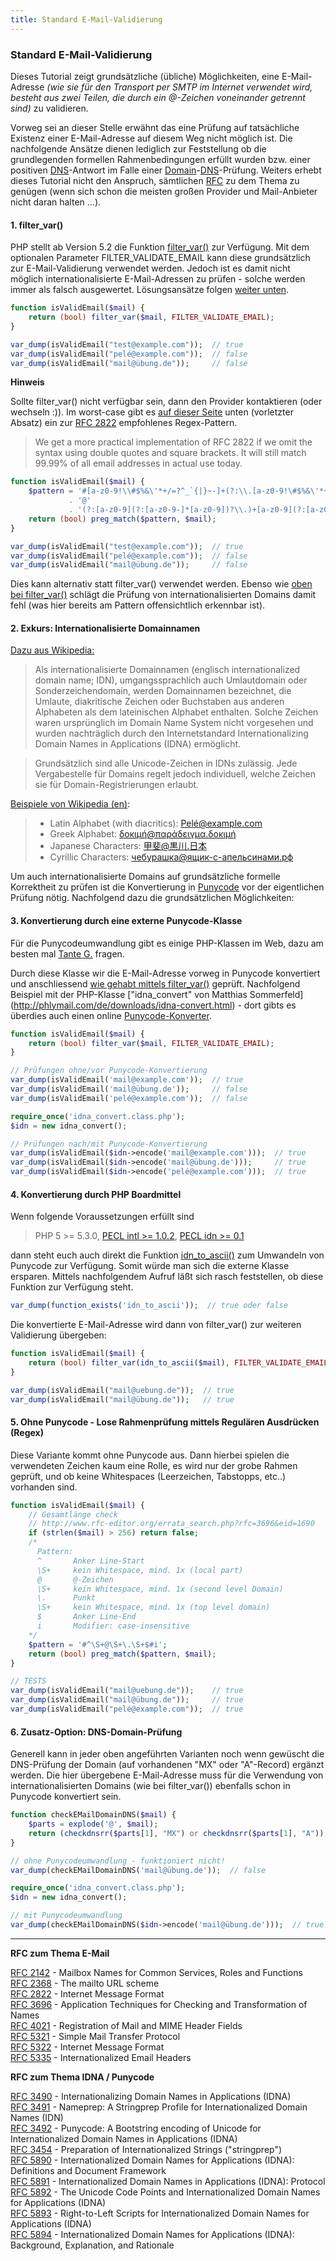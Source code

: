 ```yaml
---
title: Standard E-Mail-Validierung
---
```

### Standard E-Mail-Validierung


Dieses Tutorial zeigt grundsätzliche (übliche) Möglichkeiten, eine E-Mail-Adresse *(wie sie für den Transport per SMTP im Internet verwendet wird, besteht aus zwei Teilen, die durch ein @-Zeichen voneinander getrennt sind)*
 zu validieren. 

Vorweg sei an dieser Stelle erwähnt das eine Prüfung auf tatsächliche Existenz einer E-Mail-Adresse auf diesem Weg nicht möglich ist. Die nachfolgende Ansätze dienen lediglich zur Feststellung ob die grundlegenden formellen Rahmenbedingungen erfüllt wurden bzw. einer positiven [DNS](http://de.wikipedia.org/wiki/Domain_Name_System)-Antwort im Falle einer [Domain](http://de.wikipedia.org/wiki/Domain)-[DNS](http://de.wikipedia.org/wiki/Domain_Name_System)-Prüfung. Weiters erhebt dieses Tutorial nicht den Anspruch, sämtlichen [RFC](http://tools.ietf.org/html/rfc2822) zu dem Thema zu genügen (wenn sich schon die meisten großen Provider und Mail-Anbieter nicht daran halten ...).

#### 1. <a name="filtervar"></a> filter_var()

PHP stellt ab Version 5.2 die Funktion [filter_var()](http://php.net/manual/de/function.filter-var.php) zur Verfügung. Mit dem optionalen Parameter FILTER_VALIDATE_EMAIL kann diese grundsätzlich zur E-Mail-Validierung verwendet werden. Jedoch ist es damit nicht möglich internationalisierte E-Mail-Adressen zu prüfen - solche werden immer als falsch ausgewertet. Lösungsansätze folgen [weiter unten](#intdomain).

```php
function isValidEmail($mail) { 
    return (bool) filter_var($mail, FILTER_VALIDATE_EMAIL);
} 

var_dump(isValidEmail("test@example.com"));  // true
var_dump(isValidEmail("pelé@example.com"));  // false
var_dump(isValidEmail("mail@übung.de"));     // false
```

**Hinweis**

Sollte filter_var() nicht verfügbar sein, dann den Provider kontaktieren (oder wechseln :)). Im worst-case gibt es [auf dieser Seite](http://www.regular-expressions.info/email.html) unten (vorletzter Absatz) ein zur [RFC 2822](http://tools.ietf.org/html/rfc2822#section-3.4.1) empfohlenes Regex-Pattern.

> We get a more practical implementation of RFC 2822 if we omit the syntax using double quotes and square brackets. It will still match 99.99% of all email addresses in actual use today. 

```php
function isValidEmail($mail) { 
    $pattern = '#[a-z0-9!\\#$%&\'*+/=?^_`{|}~-]+(?:\\.[a-z0-9!\#$%&\'*+/=?^_`{|}~-]+)*'
             . '@'
             . '(?:[a-z0-9](?:[a-z0-9-]*[a-z0-9])?\\.)+[a-z0-9](?:[a-z0-9-]*[a-z0-9])?#i';
    return (bool) preg_match($pattern, $mail);
} 

var_dump(isValidEmail("test@example.com"));  // true
var_dump(isValidEmail("pelé@example.com"));  // false
var_dump(isValidEmail("mail@übung.de"));     // false 
``` 

Dies kann alternativ statt filter_var() verwendet werden. Ebenso wie [oben bei filter_var()](#filtervar) schlägt die Prüfung von internationalisierten Domains damit fehl (was hier bereits am Pattern offensichtlich erkennbar ist).


#### <a name="intdomain"></a> 2. Exkurs: Internationalisierte Domainnamen

[Dazu aus Wikipedia:](http://de.wikipedia.org/wiki/Internationalisierter_Domainname)
> Als internationalisierte Domainnamen (englisch internationalized domain name; IDN), umgangssprachlich auch Umlautdomain oder Sonderzeichendomain, werden Domainnamen bezeichnet, die Umlaute, diakritische Zeichen oder Buchstaben aus anderen Alphabeten als dem lateinischen Alphabet enthalten. Solche Zeichen waren ursprünglich im Domain Name System nicht vorgesehen und wurden nachträglich durch den Internetstandard Internationalizing Domain Names in Applications (IDNA) ermöglicht.

> Grundsätzlich sind alle Unicode-Zeichen in IDNs zulässig. Jede Vergabestelle für Domains regelt jedoch individuell, welche Zeichen sie für Domain-Registrierungen erlaubt. 

[Beispiele von Wikipedia (en)](http://en.wikipedia.org/wiki/Email_address#Internationalization_examples):

> * Latin Alphabet (with diacritics): Pelé@example.com
> * Greek Alphabet: δοκιμή@παράδειγμα.δοκιμή
> * Japanese Characters: 甲斐@黒川.日本
> * Cyrillic Characters: чебурашка@ящик-с-апельсинами.рф


Um auch internationalisierte Domains auf grundsätzliche formelle Korrektheit zu prüfen ist die Konvertierung in [Punycode](http://de.wikipedia.org/wiki/Punycode) vor der eigentlichen Prüfung nötig. Nachfolgend dazu die grundsätzlichen Möglichkeiten:

#### 3. Konvertierung durch eine externe Punycode-Klasse

Für die Punycodeumwandlung gibt es einige PHP-Klassen im Web, dazu am besten mal [Tante G.](https://www.google.at/search?q=php+punycode+OR+idna+converter) fragen.

Durch diese Klasse wir die E-Mail-Adresse vorweg in Punycode konvertiert und anschliessend [wie gehabt mittels filter_var()](#filtervar) geprüft. Nachfolgend Beispiel mit der PHP-Klasse ["idna_convert" von Matthias Sommerfeld] (http://phlymail.com/de/downloads/idna-convert.html) - dort gibts es überdies auch einen online [Punycode-Konverter](http://idnaconv.phlymail.de/?lang=de).

```php
function isValidEmail($mail) { 
    return (bool) filter_var($mail, FILTER_VALIDATE_EMAIL);
} 

// Prüfungen ohne/vor Punycode-Konvertierung
var_dump(isValidEmail('mail@example.com'));  // true
var_dump(isValidEmail('mail@übung.de'));     // false
var_dump(isValidEmail('pelé@example.com'));  // false

require_once('idna_convert.class.php');
$idn = new idna_convert();

// Prüfungen nach/mit Punycode-Konvertierung
var_dump(isValidEmail($idn->encode('mail@example.com')));  // true
var_dump(isValidEmail($idn->encode('mail@übung.de')));     // true
var_dump(isValidEmail($idn->encode('pelé@example.com')));  // true
```

#### 4. Konvertierung durch PHP Boardmittel

Wenn folgende Voraussetzungen erfüllt sind 
> PHP 5 >= 5.3.0, [PECL intl >= 1.0.2](http://pecl.php.net/package/intl), [PECL idn >= 0.1](http://pecl.php.net/package/idn) 

dann steht euch auch direkt die Funktion [idn_to_ascii()](http://php.net/manual/de/function.idn-to-ascii.php) zum Umwandeln von Punycode zur Verfügung. Somit würde man sich die externe Klasse ersparen.
Mittels nachfolgendem Aufruf läßt sich rasch feststellen, ob diese Funktion zur Verfügung steht.

```php
var_dump(function_exists('idn_to_ascii'));  // true oder false
```

Die konvertierte E-Mail-Adresse wird dann von filter_var() zur weiteren Validierung übergeben:

```php
function isValidEmail($mail) {
    return (bool) filter_var(idn_to_ascii($mail), FILTER_VALIDATE_EMAIL);
}

var_dump(isValidEmail("mail@uebung.de"));  // true
var_dump(isValidEmail("mail@übung.de"));   // true 
```

#### 5. Ohne Punycode - Lose Rahmenprüfung mittels Regulären Ausdrücken (Regex)
 
Diese Variante kommt ohne Punycode aus. Dann hierbei spielen die verwendeten Zeichen kaum eine Rolle, es wird nur der grobe Rahmen geprüft, und ob keine Whitespaces  (Leerzeichen, Tabstopps, etc..) vorhanden sind.

```php
function isValidEmail($mail) { 
    // Gesamtlänge check
    // http://www.rfc-editor.org/errata_search.php?rfc=3696&eid=1690
    if (strlen($mail) > 256) return false; 
    /* 
      Pattern: 
      ^       Anker Line-Start 
      \S+     kein Whitespace, mind. 1x (local part) 
      @       @-Zeichen 
      \S+     kein Whitespace, mind. 1x (second level Domain) 
      \.      Punkt 
      \S+     kein Whitespace, mind. 1x (top level domain) 
      $       Anker Line-End 
      i       Modifier: case-insensitive 
    */ 
    $pattern = '#^\S+@\S+\.\S+$#i'; 
    return (bool) preg_match($pattern, $mail); 
}  

// TESTS
var_dump(isValidEmail("mail@uebung.de"));    // true
var_dump(isValidEmail("mail@übung.de"));     // true 
var_dump(isValidEmail("pelé@example.com"));  // true 
```


#### 6. Zusatz-Option: DNS-Domain-Prüfung

Generell kann in jeder oben angeführten Varianten noch wenn gewüscht die DNS-Prüfung der Domain (auf vorhandenen "MX" oder "A"-Record) ergänzt werden. Die hier übergebene E-Mail-Adresse muss für die Verwendung von internationalisierten Domains (wie bei filter_var()) ebenfalls schon in Punycode konvertiert sein.

```php
function checkEMailDomainDNS($mail) {
    $parts = explode('@', $mail);
    return (checkdnsrr($parts[1], "MX") or checkdnsrr($parts[1], "A"));
}

// ohne Punycodeumwandlung - funktioniert nicht!
var_dump(checkEMailDomainDNS('mail@übung.de'));  // false

require_once('idna_convert.class.php');
$idn = new idna_convert();

// mit Punycodeumwandlung
var_dump(checkEMailDomainDNS($idn->encode('mail@übung.de')));  // true
```

---

**RFC zum Thema E-Mail**

[RFC 2142](http://www.faqs.org/rfcs/rfc2142.html) - Mailbox Names for Common Services, Roles and Functions  
[RFC 2368](http://www.faqs.org/rfcs/rfc2368.html) - The mailto URL scheme  
[RFC 2822](http://www.faqs.org/rfcs/rfc2822.html) - Internet Message Format  
[RFC 3696](http://www.faqs.org/rfcs/rfc3696.html) - Application Techniques for Checking and Transformation of Names  
[RFC 4021](http://www.faqs.org/rfcs/rfc4021.html) - Registration of Mail and MIME Header Fields  
[RFC 5321](http://www.faqs.org/rfcs/rfc5321.html) - Simple Mail Transfer Protocol  
[RFC 5322](http://www.faqs.org/rfcs/rfc5322.html) - Internet Message Format  
[RFC 5335](http://www.faqs.org/rfcs/rfc5335.html) - Internationalized Email Headers  


**RFC zum Thema IDNA / Punycode**

[RFC 3490](http://faqs.org/rfcs/rfc3490.html) - Internationalizing Domain Names in Applications (IDNA)  
[RFC 3491](http://faqs.org/rfcs/rfc3491.html) - Nameprep: A Stringprep Profile for Internationalized Domain Names (IDN)  
[RFC 3492](http://faqs.org/rfcs/rfc3492.html) - Punycode: A Bootstring encoding of Unicode for Internationalized Domain Names in Applications (IDNA)  
[RFC 3454](http://faqs.org/rfcs/rfc3454.html) - Preparation of Internationalized Strings ("stringprep")  
[RFC 5890](http://faqs.org/rfcs/rfc5890.html) - Internationalized Domain Names for Applications (IDNA): Definitions and Document Framework  
[RFC 5891](http://faqs.org/rfcs/rfc5891.html) - Internationalized Domain Names in Applications (IDNA): Protocol  
[RFC 5892](http://faqs.org/rfcs/rfc5892.html) - The Unicode Code Points and Internationalized Domain Names for Applications (IDNA)  
[RFC 5893](http://faqs.org/rfcs/rfc5893.html) - Right-to-Left Scripts for Internationalized Domain Names for Applications (IDNA)  
[RFC 5894](http://faqs.org/rfcs/rfc5894.html) - Internationalized Domain Names for Applications (IDNA): Background, Explanation, and Rationale  


